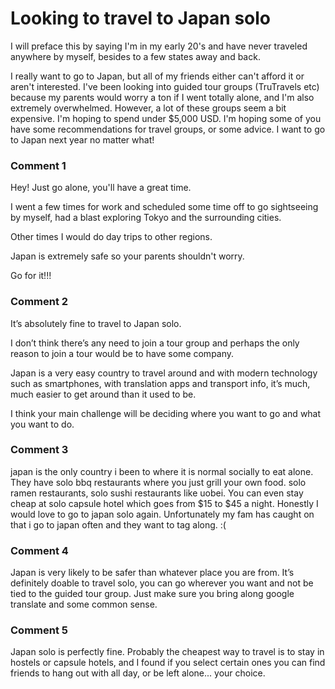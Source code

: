 # Looking to travel to Japan solo

I will preface this by saying I'm in my early 20's and have never traveled anywhere by myself, besides to a few states away and back. 

I really want to go to Japan, but all of my friends either can't afford it or aren't interested. I've been looking into guided tour groups (TruTravels etc) because my parents would worry a ton if I went totally alone, and I'm also extremely overwhelmed. However, a lot of these groups seem a bit expensive. I'm hoping to spend under $5,000 USD. I'm hoping some of you have some recommendations for travel groups, or some advice. I want to go to Japan next year no matter what!

### Comment 1

Hey! Just go alone, you'll have a great time.

I went a few times for work and scheduled some time off to go sightseeing by myself, had a blast exploring Tokyo and the surrounding cities.

Other times I would do day trips to other regions.

Japan is extremely safe so your parents shouldn't worry.

Go for it!!!

### Comment 2

It’s absolutely fine to travel to Japan solo. 

I don’t think there’s any need to join a tour group and perhaps the only reason to join a tour would be to have some company. 

Japan is a very easy country to travel around and with modern technology such as smartphones, with translation apps and transport info, it’s much, much easier to get around than it used to be. 

I think your main challenge will be deciding where you want to go and what you want to do.

### Comment 3

japan is the only country i been to where it is normal socially to eat alone. They have solo bbq restaurants where you just grill your own food. solo ramen restaurants, solo sushi restaurants like uobei. You can even stay cheap at solo capsule hotel which goes from $15 to $45 a night. Honestly I would love to go to japan solo again. Unfortunately my fam has caught on that i go to japan often and they want to tag along. :(

### Comment 4

Japan is very likely to be safer than whatever place you are from. It’s definitely doable to travel solo, you can go wherever you want and not be tied to the guided tour group. Just make sure you bring along google translate and some common sense.

### Comment 5

Japan solo is perfectly fine. Probably the cheapest way to travel is to stay in hostels or capsule hotels, and I found if you select certain ones you can find friends to hang out with all day, or be left alone... your choice.

